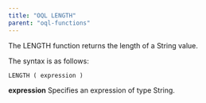 ```yaml
---
title: "OQL LENGTH"
parent: "oql-functions"
---
```



The LENGTH function returns the length of a String value.

The syntax is as follows:

```
LENGTH ( expression )
```

**expression**
Specifies an expression of type String.
